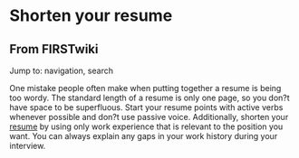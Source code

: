 # Shorten your resume

## From FIRSTwiki

Jump to: navigation, search

One mistake people often make when putting together a resume is being too wordy. The standard length of a resume is only one page, so you don?t have space to be superfluous. Start your resume points with active verbs whenever possible and don?t use passive voice. Additionally, shorten your [resume](http://www.resumesplanet.com/samples.php "http://www.resumesplanet.com/samples.php") by using only work experience that is relevant to the position you want. You can always explain any gaps in your work history during your interview.
